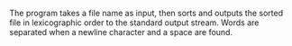 The program takes a file name as input, then sorts and outputs the sorted file in lexicographic order to the standard output stream. Words are separated when a newline character and a space are found.
